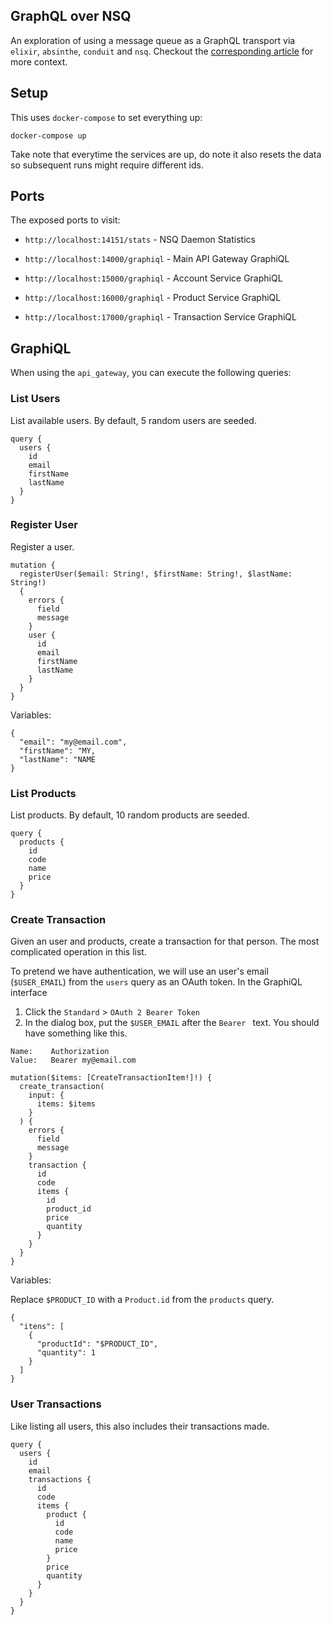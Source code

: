 ## GraphQL over NSQ

An exploration of using a message queue as a GraphQL transport via
`elixir`, `absinthe`, `conduit` and `nsq`. Checkout the [corresponding
article](https://francismurillo.github.io/2020-02-17-Elixir-Musing-GraphQL-Over-A-Message-Queue/)
for more context.

## Setup

This uses `docker-compose` to set everything up:

```
docker-compose up
```

Take note that everytime the services are up, do note it also resets the
data so subsequent runs might require different ids.

## Ports

The exposed ports to visit:

- `http://localhost:14151/stats`    - NSQ Daemon Statistics
- `http://localhost:14000/graphiql` - Main API Gateway GraphiQL

- `http://localhost:15000/graphiql` - Account Service GraphiQL
- `http://localhost:16000/graphiql` - Product Service GraphiQL
- `http://localhost:17000/graphiql` - Transaction Service GraphiQL

## GraphiQL

When using the `api_gateway`, you can execute the following queries:

### List Users

List available users. By default, 5 random users are seeded.

```
query {
  users {
    id
    email
    firstName
    lastName
  }
}
```

### Register User

Register a user.

```
mutation {
  registerUser($email: String!, $firstName: String!, $lastName: String!)
  {
    errors {
      field
      message
    }
    user {
      id
      email
      firstName
      lastName
    }
  }
}
```

Variables:

```
{
  "email": "my@email.com",
  "firstName": "MY,
  "lastName": "NAME
}
```

### List Products

List products. By default, 10 random products are seeded.

```
query {
  products {
    id
    code
    name
    price
  }
}
```

### Create Transaction

Given an user and products, create a transaction for that person. The
most complicated operation in this list.

To pretend we have authentication, we will use an user's email
(`$USER_EMAIL`) from the `users` query as an OAuth token. In the
GraphiQL interface

1. Click the `Standard` > `OAuth 2 Bearer Token`
2. In the dialog box, put the `$USER_EMAIL` after the `Bearer ` text.
   You should have something like this.

```
Name:    Authorization
Value:   Bearer my@email.com
```

```
mutation($items: [CreateTransactionItem!]!) {
  create_transaction(
    input: {
      items: $items
    }
  ) {
    errors {
      field
      message
    }
    transaction {
      id
      code
      items {
        id
        product_id
        price
        quantity
      }
    }
  }
}
```

Variables:

Replace `$PRODUCT_ID` with a `Product.id` from the `products` query.

```
{
  "itens": [
    {
      "productId": "$PRODUCT_ID",
      "quantity": 1
    }
  ]
}
```

### User Transactions

Like listing all users, this also includes their transactions made.

```
query {
  users {
    id
    email
    transactions {
      id
      code
      items {
        product {
          id
          code
          name
          price
        }
        price
        quantity
      }
    }
  }
}
```
